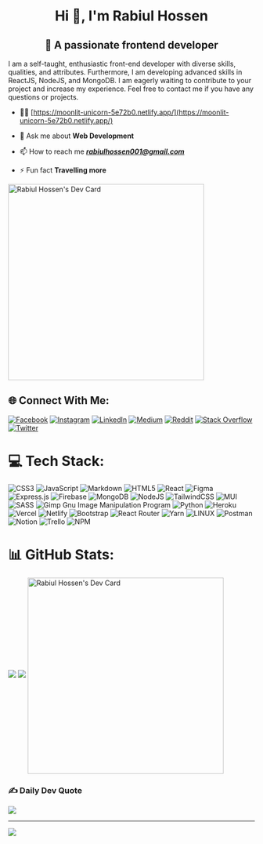 <h1 align="center">Hi 👋, I'm Rabiul Hossen</h1>
<h2 align="center"> 💫 A passionate frontend developer </h2>
<p align="left"> I am a self-taught, enthusiastic front-end developer with diverse skills, qualities, and attributes. Furthermore, I am developing advanced skills in ReactJS, NodeJS, and MongoDB. 
I am eagerly waiting to contribute to your project and increase my experience. Feel free to contact me if you have any questions or projects. </p>



- 👨‍💻 [https://moonlit-unicorn-5e72b0.netlify.app/](https://moonlit-unicorn-5e72b0.netlify.app/) </p>
   
- 💬 Ask me about **Web Development**  

 - 📫 How to reach me ***rabiulhossen001@gmail.com***  

 - ⚡ Fun fact **Travelling more**

<a href="https://app.daily.dev/RabiulHossen"><img src="https://api.daily.dev/devcards/c414776afea94fa9a0f38ba97fa5b7c7.png?r=rzf" width="400" align="center" alt="Rabiul Hossen's Dev Card"/></a> 



## 🌐 Connect With Me:
[![Facebook](https://img.shields.io/badge/Facebook-%231877F2.svg?logo=Facebook&logoColor=white)](https://facebook.com/RabiulHossenSimon) [![Instagram](https://img.shields.io/badge/Instagram-%23E4405F.svg?logo=Instagram&logoColor=white)](https://instagram.com/rabiulhossen_01) [![LinkedIn](https://img.shields.io/badge/LinkedIn-%230077B5.svg?logo=linkedin&logoColor=white)](https://linkedin.com/in/rabiulhossen) [![Medium](https://img.shields.io/badge/Medium-12100E?logo=medium&logoColor=white)](https://medium.com/@@rabiulhossen) [![Reddit](https://img.shields.io/badge/Reddit-%23FF4500.svg?logo=Reddit&logoColor=white)](https://reddit.com/user/RabiulHossen) [![Stack Overflow](https://img.shields.io/badge/-Stackoverflow-FE7A16?logo=stack-overflow&logoColor=white)](https://stackoverflow.com/users/18399587) [![Twitter](https://img.shields.io/badge/Twitter-%231DA1F2.svg?logo=Twitter&logoColor=white)](https://twitter.com/RabiulH46448368) 

# 💻 Tech Stack:
![CSS3](https://img.shields.io/badge/css3-%231572B6.svg?style=for-the-badge&logo=css3&logoColor=white) ![JavaScript](https://img.shields.io/badge/javascript-%23323330.svg?style=for-the-badge&logo=javascript&logoColor=%23F7DF1E) ![Markdown](https://img.shields.io/badge/markdown-%23000000.svg?style=for-the-badge&logo=markdown&logoColor=white) ![HTML5](https://img.shields.io/badge/html5-%23E34F26.svg?style=for-the-badge&logo=html5&logoColor=white) ![React](https://img.shields.io/badge/react-%2320232a.svg?style=for-the-badge&logo=react&logoColor=%2361DAFB) 	![Figma](https://img.shields.io/badge/figma-%23F24E1E.svg?style=for-the-badge&logo=figma&logoColor=white) ![Express.js](https://img.shields.io/badge/express.js-%23404d59.svg?style=for-the-badge&logo=express&logoColor=%2361DAFB) ![Firebase](https://img.shields.io/badge/firebase-%23039BE5.svg?style=for-the-badge&logo=firebase) ![MongoDB](https://img.shields.io/badge/MongoDB-%234ea94b.svg?style=for-the-badge&logo=mongodb&logoColor=white) ![NodeJS](https://img.shields.io/badge/node.js-6DA55F?style=for-the-badge&logo=node.js&logoColor=white) ![TailwindCSS](https://img.shields.io/badge/tailwindcss-%2338B2AC.svg?style=for-the-badge&logo=tailwind-css&logoColor=white) ![MUI](https://img.shields.io/badge/MUI-%230081CB.svg?style=for-the-badge&logo=material-ui&logoColor=white) ![SASS](https://img.shields.io/badge/SASS-hotpink.svg?style=for-the-badge&logo=SASS&logoColor=white) ![Gimp Gnu Image Manipulation Program](https://img.shields.io/badge/Gimp-657D8B?style=for-the-badge&logo=gimp&logoColor=FFFFFF) ![Python](https://img.shields.io/badge/python-3670A0?style=for-the-badge&logo=python&logoColor=ffdd54) ![Heroku](https://img.shields.io/badge/heroku-%23430098.svg?style=for-the-badge&logo=heroku&logoColor=white) ![Vercel](https://img.shields.io/badge/vercel-%23000000.svg?style=for-the-badge&logo=vercel&logoColor=white) ![Netlify](https://img.shields.io/badge/netlify-%23000000.svg?style=for-the-badge&logo=netlify&logoColor=#00C7B7) ![Bootstrap](https://img.shields.io/badge/bootstrap-%23563D7C.svg?style=for-the-badge&logo=bootstrap&logoColor=white) ![React Router](https://img.shields.io/badge/React_Router-CA4245?style=for-the-badge&logo=react-router&logoColor=white) ![Yarn](https://img.shields.io/badge/yarn-%232C8EBB.svg?style=for-the-badge&logo=yarn&logoColor=white) ![LINUX](https://img.shields.io/badge/Linux-FCC624?style=for-the-badge&logo=linux&logoColor=black) ![Postman](https://img.shields.io/badge/Postman-FF6C37?style=for-the-badge&logo=postman&logoColor=white) ![Notion](https://img.shields.io/badge/Notion-%23000000.svg?style=for-the-badge&logo=notion&logoColor=white) ![Trello](https://img.shields.io/badge/Trello-%23026AA7.svg?style=for-the-badge&logo=Trello&logoColor=white) ![NPM](https://img.shields.io/badge/NPM-%23000000.svg?style=for-the-badge&logo=npm&logoColor=white)
# 📊 GitHub Stats:

 ![](https://github-readme-stats.vercel.app/api?username=rabiulhossen&theme=dark&hide_border=false&include_all_commits=false&count_private=false)
![](https://github-readme-streak-stats.herokuapp.com/?user=rabiulhossen&theme=dark&hide_border=false) 
<a href="https://app.daily.dev/RabiulHossen"><img src="https://api.daily.dev/devcards/c414776afea94fa9a0f38ba97fa5b7c7.png?r=rzf" width="400" align="center" alt="Rabiul Hossen's Dev Card"/></a> 


### ✍️ Daily Dev Quote
![](https://quotes-github-readme.vercel.app/api?type=vetical&theme=tokyonight)

---
[![](https://visitcount.itsvg.in/api?id=rabiulhossen&icon=1&color=11)](https://visitcount.itsvg.in)

                  










